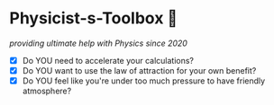 # Physicist-s-Toolbox :rocket:
*providing ultimate help with Physics since 2020*
 - [x] Do YOU need to accelerate your calculations?
 - [x] Do YOU want to use the law of attraction for your own benefit?
 - [x] Do YOU feel like you're under too much pressure to have friendly atmosphere?
